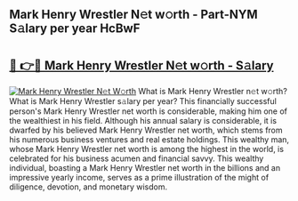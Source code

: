 ## Mark Henry Wrestler N𝚎t w𝚘rth - Part-NYM S𝚊lary per year HcBwF

# <h2><a href="http://gc2g0f.nevu.top/?p=Mark+Henry+Wrestler">🔗 👉🔴 Mark Henry Wrestler N𝚎t w𝚘rth - S𝚊lary</a></h2>

[![Mark Henry Wrestler N𝚎t W𝚘rth](https://i.imgur.com/Oavwk0R.jpeg)](http://gc2g0f.nevu.top/?p=Mark+Henry+Wrestler)
What is Mark Henry Wrestler n𝚎t w𝚘rth? What is Mark Henry Wrestler s𝚊lary per year?
This financially successful person's Mark Henry Wrestler net worth is considerable, making him one of the wealthiest in his field. Although his annual salary is considerable, it is dwarfed by his believed Mark Henry Wrestler net worth, which stems from his numerous business ventures and real estate holdings. This wealthy man, whose Mark Henry Wrestler net worth is among the highest in the world, is celebrated for his business acumen and financial savvy. This wealthy individual, boasting a Mark Henry Wrestler net worth in the billions and an impressive yearly income, serves as a prime illustration of the might of diligence, devotion, and monetary wisdom.
